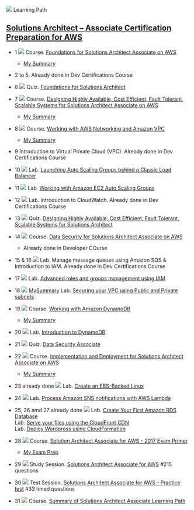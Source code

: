 ![](../resources/icons/learning-paths.ico) 
Learning Path

## [Solutions Architect – Associate Certification Preparation for AWS](https://cloudacademy.com/learning-paths/solutions-architect-associate-certification-preparation-for-aws-14/)

* 1
![](../resources/icons/courses.ico)
Course. [Foundations for Solutions Architect Associate on AWS](https://cloudacademy.com/amazon-web-services/foundations-for-solutions-architect-associate-on-aws-course/)
  - [My Summary](01-foundations-for-solutions-architect-associate-on-aws.md)

* 2 to 5. Already done in Dev Certifications Course

* 6
![](../resources/icons/quizzes.ico)
Quiz. [Foundations for Solutions Architect](https://cloudacademy.com/quiz/study/503504/results/)

* 7
![](../resources/icons/courses.ico)
Course. [Designing Highly Available, Cost Efficient, Fault Tolerant, Scalable Systems for Solutions Architect Associate on AWS](https://cloudacademy.com/amazon-web-services/designing-highly-available-cost-efficient-fault-tolerant-scalable-systems-course/)
  - [My Summary](07-designing-highly-available-cost-efficient-fault-tolerant-scalable-systems-for-solutions-srchitect-associate-on-aws.md)

* 8
![](../resources/icons/courses.ico)
Course. [Working with AWS Networking and Amazon VPC](https://cloudacademy.com/amazon-web-services/amazon-vpc-networking-course/)
  - [My Summary](08-working-with-aws-networking-and-amazon-vpc.md)
  
* 9 Introduction to Virtual Private Cloud (VPC). Already done in Dev Certifications Course

* 10
![](..resources/icons/labs.ico)
Lab. [Launching Auto Scaling Groups behind a Classic Load Balancer](https://cloudacademy.com/amazon-web-services/labs/launching-auto-scaling-groups-behind-classic-load-balancer-56/)

* 11
![](..resources/icons/labs.ico)
Lab. [Working with Amazon EC2 Auto Scaling Groups](https://cloudacademy.com/amazon-web-services/labs/working-amazon-ec2-auto-scaling-groups-5/)

* 12
![](..resources/icons/labs.ico)
Lab. Introduction to CloudWatch. Already done in Dev Certifications Course

* 13
![](../resources/icons/quizzes.ico)
Quiz. [Designing Highly Available, Cost Efficient, Fault Tolerant, Scalable Systems for Solutions Architect](https://cloudacademy.com/quiz/study/503503/)

* 14
![](../resources/icons/courses.ico)
Course. [Data Security for Solutions Architect Associate on AWS](https://cloudacademy.com/amazon-web-services/data-security-for-solutions-architect-associate-aws-course/)
  - Already done in Developer COurse

* 15 & 16
![](..resources/icons/labs.ico)
Lab. Manage message queues using Amazon SQS & Introduction to IAM. Already done in Dev Certifications Course

* 17
![](..resources/icons/labs.ico)
Lab. [Advanced roles and groups management using IAM](https://cloudacademy.com/amazon-web-services/labs/advanced-roles-and-groups-management-using-iam-29/)

* 18
![](..resources/icons/labs.ico) [MySummary](18-securing-your-vpc-using-public-and-private-subnets)
Lab. [Securing your VPC using Public and Private subnets](https://cloudacademy.com/amazon-web-services/labs/securing-your-vpc-using-public-and-private-subnets-with-network-acl-27/)  

* 19
![](../resources/icons/courses.ico)
Course. [Working with Amazon DynamoDB](https://cloudacademy.com/amazon-web-services/working-with-amazon-dynamodb-course/)
  - [My Summary]()

* 20
![](..resources/icons/labs.ico)
Lab. [Introduction to DynamoDB]()  

* 21
![](../resources/icons/quizzes.ico)
Quiz. [Data Security Associate](https://cloudacademy.com/quiz/study/507799/results/)

* 22
![](../resources/icons/courses.ico)
Course. [Implementation and Deployment for Solutions Architect Associate on AWS](https://cloudacademy.com/amazon-web-services/implementation-and-deployment-for-solutions-architect-associate-on-aws-course/)
  - [My Summary](22-implementation-and-deployment.md)

* 23 already done
![](..resources/icons/labs.ico)
Lab. [Create an EBS-Backed Linux]()  
  
* 24
![](..resources/icons/labs.ico)
Lab. [Process Amazon SNS notifications with AWS Lambda](https://cloudacademy.com/amazon-web-services/labs/aws-lambda-sns-notifications-57/)  
  
* 25, 26 amd 27  already done
![](..resources/icons/labs.ico)
Lab. [Create Your First Amazon RDS Database](https://cloudacademy.com/amazon-web-services/labs/create-your-first-amazon-rds-database-3/)  
Lab. [Serve your files using the CloudFront CDN](https://cloudacademy.com/amazon-web-services/labs/serve-your-files-using-cloudfront-cdn-15/)  
Lab. [Deploy Wordpress using CloudFormation](https://cloudacademy.com/amazon-web-services/labs/deploy-wordpress-cloudformation-17/)  
  
* 28
![](../resources/icons/courses.ico)
Course. [Solution Architect Associate for AWS - 2017 Exam Primer](https://cloudacademy.com/amazon-web-services/solution-architect-associate-for-aws-course/)  
  - [My Exam Prep](..\98-exam-preps\02-learning-path-solutions-architect-associate\28-of-31-2017-exam-primer\Readme.md)

* 29
![](../resources/icons/quizzes.ico)
Study Session. [Solutions Architect Associate for AWS](https://cloudacademy.com/quiz/test/511528/)
#215 questions
  
* 30
![](../resources/icons/quizzes.ico)
Test Session. [Solutions Architect Associate for AWS - Practice test](https://cloudacademy.com/quiz/test/511528/)
#33 timed questions
  
* 31
![](../resources/icons/courses.ico)
Course. [Summary of Solutions Architect Associate Learning Path](https://cloudacademy.com/amazon-web-services/summary-of-solutions-architect-associate-learning-path-course/)

